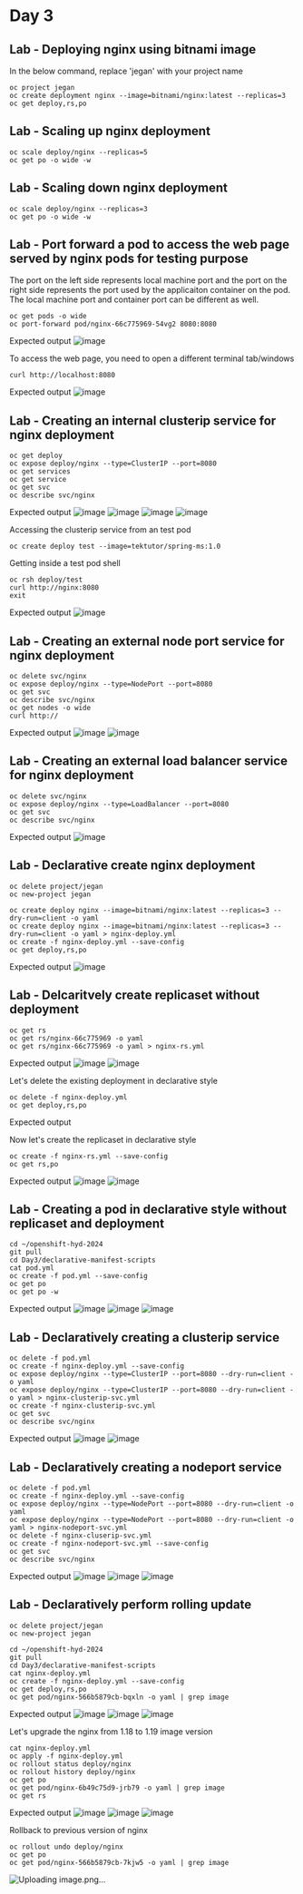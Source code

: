 # Day 3

## Lab - Deploying nginx using bitnami image
In the below command, replace 'jegan' with your project name
```
oc project jegan
oc create deployment nginx --image=bitnami/nginx:latest --replicas=3
oc get deploy,rs,po
```

## Lab - Scaling up nginx deployment
```
oc scale deploy/nginx --replicas=5
oc get po -o wide -w
```

## Lab - Scaling down nginx deployment
```
oc scale deploy/nginx --replicas=3
oc get po -o wide -w
```



## Lab - Port forward a pod to access the web page served by nginx pods for testing purpose
The port on the left side represents local machine port and the port on the right side represents the port used by the applicaiton container on the pod. The local machine port and container port can be different as well.

```
oc get pods -o wide
oc port-forward pod/nginx-66c775969-54vg2 8080:8080
```

Expected output
![image](https://github.com/user-attachments/assets/078b6b2d-8782-4312-ba39-a49c7aeb2255)

To access the web page, you need to open a different terminal tab/windows
```
curl http://localhost:8080
```

Expected output
![image](https://github.com/user-attachments/assets/0e796c25-9f78-4893-b914-9dd7002ba57e)

## Lab - Creating an internal clusterip service for nginx deployment
```
oc get deploy
oc expose deploy/nginx --type=ClusterIP --port=8080
oc get services
oc get service
oc get svc
oc describe svc/nginx
```

Expected output
![image](https://github.com/user-attachments/assets/996c7f6b-b511-4a1e-9ed7-a6cc6e83e084)
![image](https://github.com/user-attachments/assets/3ac8b518-ed34-4cf3-a361-a254e335ae48)
![image](https://github.com/user-attachments/assets/ef4c51e0-49fc-477e-8593-f136c3a6baf5)
![image](https://github.com/user-attachments/assets/265a01f8-1248-44ac-a211-f2d31881c388)

Accessing the clusterip service from an test pod
```
oc create deploy test --image=tektutor/spring-ms:1.0
```

Getting inside a test pod shell
```
oc rsh deploy/test
curl http://nginx:8080
exit
```
Expected output
![image](https://github.com/user-attachments/assets/46f8f685-7f49-427f-a7fb-47f4703b9a6f)


## Lab - Creating an external node port service for nginx deployment
```
oc delete svc/nginx
oc expose deploy/nginx --type=NodePort --port=8080
oc get svc
oc describe svc/nginx
oc get nodes -o wide
curl http://
```

Expected output
![image](https://github.com/user-attachments/assets/cfdd2cad-ada1-4260-bd5f-0505a62cc720)
![image](https://github.com/user-attachments/assets/4611087d-f127-4b62-93a6-947574c59ba3)

## Lab - Creating an external load balancer service for nginx deployment
```
oc delete svc/nginx
oc expose deploy/nginx --type=LoadBalancer --port=8080
oc get svc
oc describe svc/nginx

```

Expected output
![image](https://github.com/user-attachments/assets/694b6ca1-c32e-4909-8867-cad92143a452)


## Lab - Declarative create nginx deployment
```
oc delete project/jegan
oc new-project jegan

oc create deploy nginx --image=bitnami/nginx:latest --replicas=3 --dry-run=client -o yaml
oc create deploy nginx --image=bitnami/nginx:latest --replicas=3 --dry-run=client -o yaml > nginx-deploy.yml
oc create -f nginx-deploy.yml --save-config
oc get deploy,rs,po
```

Expected output
![image](https://github.com/user-attachments/assets/395f45e6-696f-44e8-9f65-312016a84079)


## Lab - Delcaritvely create replicaset without deployment

```
oc get rs
oc get rs/nginx-66c775969 -o yaml
oc get rs/nginx-66c775969 -o yaml > nginx-rs.yml
```
Expected output
![image](https://github.com/user-attachments/assets/0c87d0ba-4a6f-4f31-b3cf-98c7e4d03605)
![image](https://github.com/user-attachments/assets/862dba02-5789-4782-a7d0-271c2c6653cf)

Let's delete the existing deployment in declarative style
```
oc delete -f nginx-deploy.yml
oc get deploy,rs,po
```
Expected output

Now let's create the replicaset in declarative style
```
oc create -f nginx-rs.yml --save-config
oc get rs,po
```
Expected output
![image](https://github.com/user-attachments/assets/b1e1e05c-ed23-435c-be49-2edfee6e4ba9)
![image](https://github.com/user-attachments/assets/09c19586-d012-4014-af1e-e3c0b9b12930)

## Lab - Creating a pod in declarative style without replicaset and deployment
```
cd ~/openshift-hyd-2024
git pull
cd Day3/declarative-manifest-scripts
cat pod.yml
oc create -f pod.yml --save-config
oc get po
oc get po -w
```

Expected output
![image](https://github.com/user-attachments/assets/e12f498d-b5fc-4071-92b5-8374340d0a6f)
![image](https://github.com/user-attachments/assets/3d777a12-15ee-4aa5-9c9b-4350f1506492)
![image](https://github.com/user-attachments/assets/b1cf8d9c-e790-4879-9a51-d3348c214a51)

## Lab - Declaratively creating a clusterip service
```
oc delete -f pod.yml
oc create -f nginx-deploy.yml --save-config
oc expose deploy/nginx --type=ClusterIP --port=8080 --dry-run=client -o yaml
oc expose deploy/nginx --type=ClusterIP --port=8080 --dry-run=client -o yaml > nginx-clusterip-svc.yml
oc create -f nginx-clusterip-svc.yml
oc get svc
oc describe svc/nginx
```

Expected output
![image](https://github.com/user-attachments/assets/f91778cf-9346-4f9c-be14-6301c431aec0)
![image](https://github.com/user-attachments/assets/104d5146-adf8-4231-baa2-357a29bbeabb)


## Lab - Declaratively creating a nodeport service
```
oc delete -f pod.yml
oc create -f nginx-deploy.yml --save-config
oc expose deploy/nginx --type=NodePort --port=8080 --dry-run=client -o yaml
oc expose deploy/nginx --type=NodePort --port=8080 --dry-run=client -o yaml > nginx-nodeport-svc.yml
oc delete -f nginx-cluserip-svc.yml
oc create -f nginx-nodeport-svc.yml --save-config
oc get svc
oc describe svc/nginx
```

Expected output
![image](https://github.com/user-attachments/assets/ad391882-82ec-4d2b-a12c-8678f526fd9c)
![image](https://github.com/user-attachments/assets/d8e419a0-639a-42d7-835b-c447489546f8)
![image](https://github.com/user-attachments/assets/54680e53-56e6-4fdd-afa9-70226e71d821)

## Lab - Declaratively perform rolling update
```
oc delete project/jegan
oc new-project jegan

cd ~/openshift-hyd-2024
git pull
cd Day3/declarative-manifest-scripts
cat nginx-deploy.yml
oc create -f nginx-deploy.yml --save-config
oc get deploy,rs,po
oc get pod/nginx-566b5879cb-bqxln -o yaml | grep image
```

Expected output
![image](https://github.com/user-attachments/assets/657d2de8-138c-4ee6-8ef1-5c332d335ecd)
![image](https://github.com/user-attachments/assets/20b28a22-3e58-4242-9e7f-66bce5d8d5fb)
![image](https://github.com/user-attachments/assets/84475a42-10da-48d4-a8f1-c06814fc21e4)

Let's upgrade the nginx from 1.18 to 1.19 image version
```
cat nginx-deploy.yml
oc apply -f nginx-deploy.yml
oc rollout status deploy/nginx
oc rollout history deploy/nginx
oc get po
oc get pod/nginx-6b49c75d9-jrb79 -o yaml | grep image
oc get rs
```
Expected output
![image](https://github.com/user-attachments/assets/b4aefdbc-435b-4357-8180-699e1a6230f5)
![image](https://github.com/user-attachments/assets/6e487777-2dd5-468d-86a8-475ada69fb28)
![image](https://github.com/user-attachments/assets/8648cdb2-23f0-4747-bda3-278e91130fee)

Rollback to previous version of nginx
```
oc rollout undo deploy/nginx
oc get po
oc get pod/nginx-566b5879cb-7kjw5 -o yaml | grep image
```
![Uploading image.png…]()

